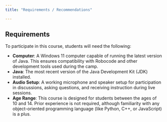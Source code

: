 ```yaml
---
title: "Requirements / Recommendations"

---
```


## Requirements

To participate in this course, students will need the following:

* **Computer**: A Windows 11 computer capable of running the latest version of Java. This ensures compatibility with Robocode and other development tools used during the camp.
* **Java**: The most recent version of the Java Development Kit (JDK) installed.
* **Audio Setup**: A working microphone and speaker setup for participation in discussions, asking questions, and receiving instruction during live sessions.
* **Age Range**: This course is designed for students between the ages of 10 and 14. Prior experience is not required, although familiarity with any object-oriented programming language (like Python, C++, or JavaScript) is a plus.

